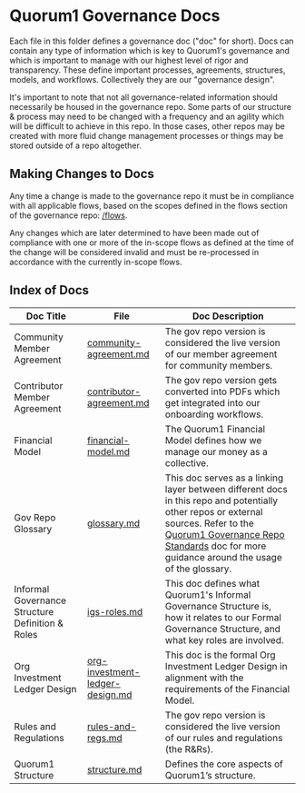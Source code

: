 # Quorum1 Governance Docs

Each file in this folder defines a governance doc ("doc" for short). Docs can contain any type of information which is key to Quorum1's governance and which is important to manage with our highest level of rigor and transparency. These define important processes, agreements, structures, models, and workflows. Collectively they are our "governance design".

It's important to note that not all governance-related information should necessarily be housed in the governance repo. Some parts of our structure & process may need to be changed with a frequency and an agility which will be difficult to achieve in this repo. In those cases, other repos may be created with more fluid change management processes or things may be stored outside of a repo altogether.

## Making Changes to Docs

Any time a change is made to the governance repo it must be in compliance with all applicable flows, based on the scopes defined in the flows section of the governance repo: [/flows](../flows/).

Any changes which are later determined to have been made out of compliance with one or more of the in-scope flows as defined at the time of the change will be considered invalid and must be re-processed in accordance with the currently in-scope flows.

## Index of Docs

| Doc Title | File | Doc Description |
| -------- | --- | ----------- |
| Community Member Agreement | [community-agreement.md](./community-agreement.md) | The gov repo version is considered the live version of our member agreement for community members. |
| Contributor Member Agreement | [contributor-agreement.md](./contributor-agreement.md) | The gov repo version gets converted into PDFs which get integrated into our onboarding workflows. |
| Financial Model | [financial-model.md](./financial-model.md) | The Quorum1 Financial Model defines how we manage our money as a collective. |
| Gov Repo Glossary | [glossary.md](./glossary.md) | This doc serves as a linking layer between different docs in this repo and potentially other repos or external sources. Refer to the [Quorum1 Governance Repo Standards](../standards.md) doc for more guidance around the usage of the glossary. |
| Informal Governance Structure Definition & Roles | [igs-roles.md](./igs-roles.md) |  This doc defines what Quorum1's Informal Governance Structure is, how it relates to our Formal Governance Structure, and what key roles are involved. |
| Org Investment Ledger Design | [org-investment-ledger-design.md](./org-investment-ledger-design.md) | This doc is the formal Org Investment Ledger Design in alignment with the requirements of the Financial Model. |
| Rules and Regulations | [rules-and-regs.md](./rules-and-regs.md) | The gov repo version is considered the live version of our rules and regulations (the R&Rs). |
| Quorum1 Structure | [structure.md](./structure.md) | Defines the core aspects of Quorum1’s structure. |
